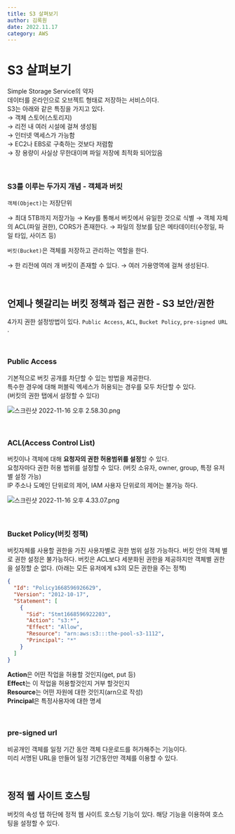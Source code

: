 ```yaml
---
title: S3 살펴보기
author: 김록원
date: 2022.11.17
category: AWS
---
```


# S3 살펴보기

Simple Storage Service의 약자  
데이터를 온라인으로 오브젝트 형태로 저장하는 서비스이다.  
S3는 아래와 같은 특징을 가지고 있다.  
→ 객체 스토어(스토리지)  
→ 리전 내 여러 시설에 걸쳐 생성됨  
→ 인터넷 액세스가 가능함  
→ EC2나 EBS로 구축하는 것보다 저렴함  
→ 장 용량이 사실상 무한대이며 파일 저장에 최적화 되어있음  

<br />

### S3를 이루는 두가지 개념 - 객체과 버킷

`객체(Object)`는 저장단위

→ 최대 5TB까지 저장가능
→ Key를 통해서 버킷에서 유일한 것으로 식별
→ 객체 자체의 ACL(파일 권한), CORS가 존재한다.
→ 파일의 정보를 담은 메타데이터(수정일, 파일 타입, 사이즈 등)

`버킷(Bucket)`은 객체를 저장하고 관리하는 역할을 한다.

→ 한 리전에 여러 개 버킷이 존재할 수 있다.
→ 여러 가용영역에 걸쳐 생성된다.

<br />

## 언제나 헷갈리는 **버킷 정책과 접근 권한 - S3 보안/권한**  
4가지 권한 설정방법이 있다.
`Public Access`,  `ACL`, `Bucket Policy`,  `pre-signed URL` . 

<br />

### Public Access
기본적으로 버킷 공개를 차단할 수 있는 방법을 제공한다.  
특수한 경우에 대해 퍼블릭 엑세스가 허용되는 경우를 모두 차단할 수 있다.  
(버킷의 권한 탭에서 설정할 수 있다)  

![스크린샷 2022-11-16 오후 2.58.30.png](https://user-images.githubusercontent.com/52196792/202339960-25643dd6-4058-4a77-a5b6-dcf1314083a7.png)

<br />

### ACL(Access Control List)
버킷이나 객체에 대해 **요청자의 권한 허용범위를 설정**할 수 있다.  
요청자마다 권한 허용 범위를 설정할 수 있다. (버킷 소유자,  owner, group, 특정 유저별 설정 가능)  
IP 주소나 도메인 단위로의 제어, IAM 사용자 단위로의 제어는 불가능 하다.  

![스크린샷 2022-11-16 오후 4.33.07.png](https://user-images.githubusercontent.com/52196792/202339882-59caa176-141e-4a92-82b7-a9bfb42bb1eb.png)  

<br />

### Bucket Policy(버킷 정책)
버킷자체를 사용할 권한을 가진 사용자별로 권한 범위 설정 가능하다.
버킷 안의 객체 별로 권한 설정은 불가능하다.
버킷은 ACL보다 세분화된 권한을 제공하지만 객체별 권한을 설정할 순 없다.
(아래는 모든 유저에게 s3의 모든 권한을 주는 정책)

```json
{
  "Id": "Policy1668596926629",
  "Version": "2012-10-17",
  "Statement": [
    {
      "Sid": "Stmt1668596922203",
      "Action": "s3:*",
      "Effect": "Allow",
      "Resource": "arn:aws:s3:::the-pool-s3-1112",
      "Principal": "*"
    }
  ]
}
```

**Action**은 어떤 작업을 허용할 것인지(get, put 등)  
**Effect**는 이 작업을 허용할것인지 거부 할것인지  
**Resource**는 어떤 자원에 대한 것인지(arn으로 작성)  
**Principal**은 특정사용자에 대한 명세  

<br />

### pre-signed url
비공개인 객체를 일정 기간 동안 객체 다운로드를 허가해주는 기능이다.  
미리 서명된 URL을 만들어 일정 기간동안만 객체를 이용할 수 있다.  

<br />

## 정적 웹 사이트 호스팅
버킷의 속성 탭 하단에 정적 웹 사이트 호스팅 기능이 있다. 해당 기능을 이용하여 호스팅을 설정할 수 있다.